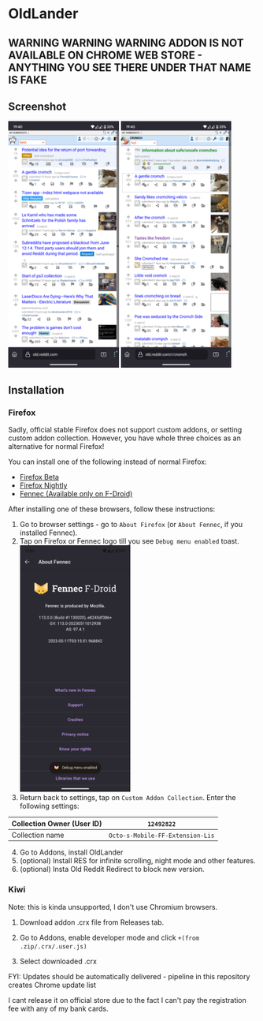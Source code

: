# OldLander

## WARNING WARNING WARNING ADDON IS NOT AVAILABLE ON CHROME WEB STORE - ANYTHING YOU SEE THERE UNDER THAT NAME IS FAKE

## Screenshot

<img src="screenshots/index.png" height="500"/>

<img src="screenshots/subreddit.png" height="500"/>

## Installation

### Firefox

Sadly, official stable Firefox does not support custom addons, or setting custom addon collection. However, you have whole three choices as an alternative for normal Firefox!

You can install one of the following instead of normal Firefox:

-   [Firefox Beta](https://play.google.com/store/apps/details?id=org.mozilla.firefox_beta&hl=en&gl=US)
-   [Firefox Nightly](https://play.google.com/store/apps/details?id=org.mozilla.fenix&hl=en&gl=US)
-   [Fennec (Available only on F-Droid)](https://f-droid.org/en/packages/org.mozilla.fennec_fdroid/)

After installing one of these browsers, follow these instructions:

1. Go to browser settings - go to `About Firefox` (or `About Fennec`, if you installed Fennec).
2. Tap on Firefox or Fennec logo till you see `Debug menu enabled` toast.
   <img src="screenshots/debugmenu-on.png" height=500/>
3. Return back to settings, tap on `Custom Addon Collection`. Enter the following settings:

| Collection Owner (User ID) | `12492822`                       |
| -------------------------- | -------------------------------- |
| Collection name            | `Octo-s-Mobile-FF-Extension-Lis` |

4. Go to Addons, install OldLander
5. (optional) Install RES for infinite scrolling, night mode and other features.
6. (optional) Insta Old Reddit Redirect to block new version.

### Kiwi

Note: this is kinda unsupported, I don't use Chromium browsers.

1. Download addon .crx file from Releases tab.

2. Go to Addons, enable developer mode and click `+(from .zip/.crx/.user.js)`

3. Select downloaded .crx

FYI: Updates should be automatically delivered - pipeline in this repository creates Chrome update list

I cant release it on official store due to the fact I can't pay the registration fee with any of my bank cards.
